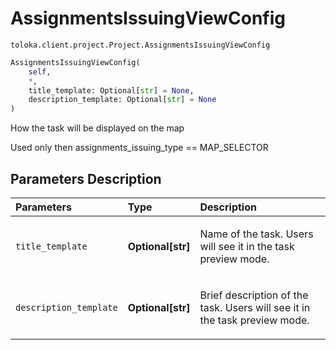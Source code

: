 # AssignmentsIssuingViewConfig
`toloka.client.project.Project.AssignmentsIssuingViewConfig`

```python
AssignmentsIssuingViewConfig(
    self,
    *,
    title_template: Optional[str] = None,
    description_template: Optional[str] = None
)
```

How the task will be displayed on the map


Used only then assignments_issuing_type == MAP_SELECTOR

## Parameters Description

| Parameters | Type | Description |
| :----------| :----| :-----------|
`title_template`|**Optional\[str\]**|<p>Name of the task. Users will see it in the task preview mode.</p>
`description_template`|**Optional\[str\]**|<p>Brief description of the task. Users will see it in the task preview mode.</p>
